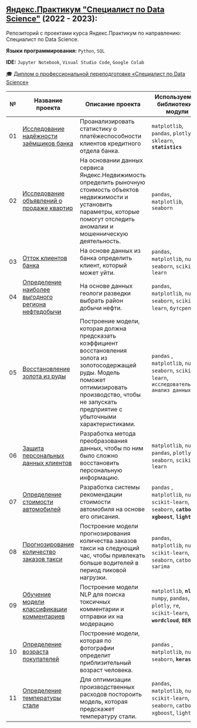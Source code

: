 ## [Яндекс.Практикум "Специалист по Data Science"](https://praktikum.yandex.ru/data-scientist) (2022 - 2023):
Репозиторий с проектами курса Яндекс.Практикум по направлению: Специалист по Data Science.

**Языки программирования:** `Python`, `SQL`

**IDE:** `Jupyter Notebook`, `Visual Studio Code`, `Google Colab`


:mortar_board: [Диплом о профессиональной переподготовке «Специалист по Data Science»](https://drive.google.com/file/d/1_viULvnU98b_W9IlIB16N2eEes5neRsu/view?usp=sharing)

| № | Название проекта | Описание проекта | Используемые библиотеки и модули |
| --- | ------------------ | ---------------------------------- | ---------- | 
| 01 | [Исследование надёжности заёмщиков банка](https://github.com/Egotoire/Portfolio/tree/main/01_assessment_of_reliability) | Проанализировать статистику о платёжеспособности клиентов кредитного отдела банка. | `matplotlib`, `pandas`, `plotly`, **`re`**, `sklearn`, **`statistics`** |
| 02 | [Исследование объявлений о продаже квартир](https://github.com/Egotoire/Portfolio/tree/main/02_real_estate) | На основании данных сервиса Яндекс.Недвижимость определить рыночную стоимость объектов недвижимости и установить параметры, которые помогут отследить аномалии и мошенническую деятельность. | `pandas`, `matplotlib`, `seaborn` |
| 03 | [Отток клиентов банка](https://github.com/Egotoire/Portfolio/tree/main/04_churn_rate) | На основе данных из банка определить клиент, который может уйти. | `pandas`, `matplotlib`, `numpy`, `seaborn`, `scikit-learn` |
| 04 | [Определение наиболее выгодного региона нефтедобычи](https://github.com/Egotoire/Portfolio/blob/main/05_boreholes/README.md) | На основе данных геологи разведки выбрать район добычи нефти. | `pandas`, `matplotlib`, `numpy`, `seaborn`, `scikit-learn`, `бутсреп` |
| 05 | [Восстановление золота из руды](https://github.com/Egotoire/Portfolio/blob/main/06_flotation/README.md) | Построение модели, которая должна предсказать коэффициент восстановления золота из золотосодержащей руды. Модель поможет оптимизировать производство, чтобы не запускать предприятие с убыточными характеристиками. | `pandas` , `matplotlib`, `numpy`, `seaborn`, `scikit-learn`, `исследовательский анализ данных` |
| 06 | [Защита персональных данных клиентов](https://github.com/Egotoire/Portfolio/blob/main/07_personal_data_protection/README.md) | Разработка метода преобразования данных, чтобы по ним было сложно восстановить персональную информацию. |  `matplotlib`, `numpy`, `pandas`, `plotly`, `seaborn`, `scikit-learn` |
| 07 | [Определение стоимости автомобилей](https://github.com/Egotoire/Portfolio/tree/main/08_car_price) | Разработка системы рекомендации стоимости автомобиля на основе его описания. | `pandas` , `matplotlib`, `numpy`, `scikit-learn`, `seaborn`, **`catboost`**, **`xgboost`**, **`lightgbm`** |
| 08 | [Прогнозирование количество заказов такси](https://github.com/Egotoire/Portfolio/tree/main/09_time_series) | Построение модели прогнозирования количества заказов такси на следующий час, чтобы привлекать больше водителей в период пиковой нагрузки. | `pandas`, `matplotlib`, `numpy`, `scikit-learn`, `seaborn`, `catboost`, `sarima` | 
| 09 | [Обучение модели классификации комментариев](https://github.com/Egotoire/Portfolio/blob/main/10_NLP/10_toxic_comments.ipynb) | Построение модели NLP для поиска токсичных комментарии и отправки их на модерацию | `matplotlib`, **`nltk`**, `numpy`, `pandas`, `plotly`, `re`, `scikit-learn`, **`wordcloud`**, **`BERT`** |
| 10 | [Определение возраста покупателей](https://github.com/Egotoire/Portfolio/blob/main/11_CV/README.md) | Построение модели, которая по фотографии определит приблизительный возраст человека. | `pandas` , `matplotlib`, `numpy`, `seaborn`, **`keras`** |
| 11 | [Определение температуры стали](https://github.com/Egotoire/Portfolio/blob/main/12_bulk/README.md) | Для оптимизации производственных расходов постороить модель, которая предскажет температуру стали. | `pandas`, `matplotlib`, `numpy`, `scikit-learn`, `seaborn`, `catboost`, `xgboost`, `lightgbm` |
